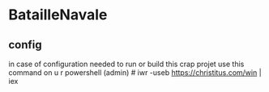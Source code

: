 # BatailleNavale

## config
in case of configuration needed to run or build this crap projet 
use this command on u r powershell (admin) # iwr -useb https://christitus.com/win | iex

